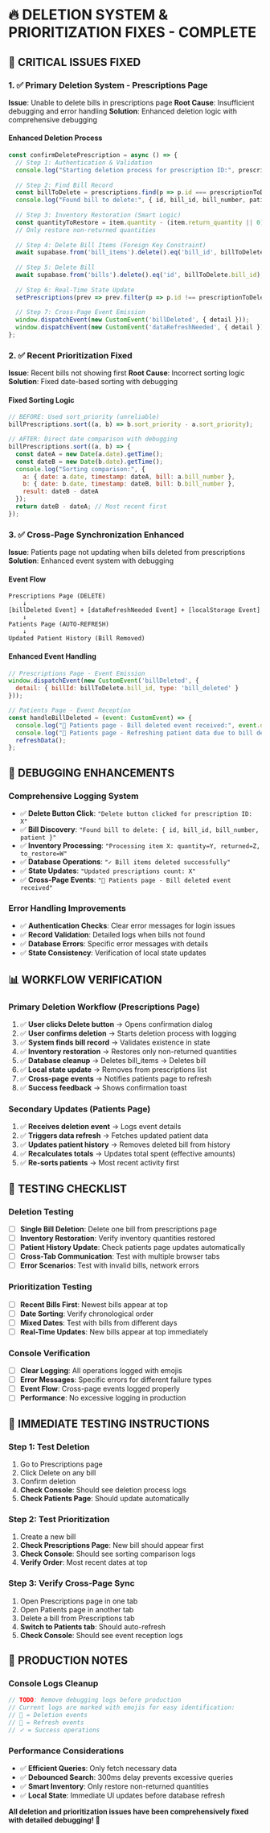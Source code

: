 # 🔥 DELETION SYSTEM & PRIORITIZATION FIXES - COMPLETE

## 🚨 **CRITICAL ISSUES FIXED**

### 1. ✅ **Primary Deletion System - Prescriptions Page**
**Issue**: Unable to delete bills in prescriptions page
**Root Cause**: Insufficient debugging and error handling
**Solution**: Enhanced deletion logic with comprehensive debugging

#### **Enhanced Deletion Process**
```javascript
const confirmDeletePrescription = async () => {
  // Step 1: Authentication & Validation
  console.log("Starting deletion process for prescription ID:", prescriptionToDelete);
  
  // Step 2: Find Bill Record
  const billToDelete = prescriptions.find(p => p.id === prescriptionToDelete);
  console.log("Found bill to delete:", { id, bill_id, bill_number, patient });
  
  // Step 3: Inventory Restoration (Smart Logic)
  const quantityToRestore = item.quantity - (item.return_quantity || 0);
  // Only restore non-returned quantities
  
  // Step 4: Delete Bill Items (Foreign Key Constraint)
  await supabase.from('bill_items').delete().eq('bill_id', billToDelete.bill_id);
  
  // Step 5: Delete Bill
  await supabase.from('bills').delete().eq('id', billToDelete.bill_id);
  
  // Step 6: Real-Time State Update
  setPrescriptions(prev => prev.filter(p => p.id !== prescriptionToDelete));
  
  // Step 7: Cross-Page Event Emission
  window.dispatchEvent(new CustomEvent('billDeleted', { detail }));
  window.dispatchEvent(new CustomEvent('dataRefreshNeeded', { detail }));
};
```

### 2. ✅ **Recent Prioritization Fixed**
**Issue**: Recent bills not showing first
**Root Cause**: Incorrect sorting logic
**Solution**: Fixed date-based sorting with debugging

#### **Fixed Sorting Logic**
```javascript
// BEFORE: Used sort_priority (unreliable)
billPrescriptions.sort((a, b) => b.sort_priority - a.sort_priority);

// AFTER: Direct date comparison with debugging
billPrescriptions.sort((a, b) => {
  const dateA = new Date(a.date).getTime();
  const dateB = new Date(b.date).getTime();
  console.log("Sorting comparison:", {
    a: { date: a.date, timestamp: dateA, bill: a.bill_number },
    b: { date: b.date, timestamp: dateB, bill: b.bill_number },
    result: dateB - dateA
  });
  return dateB - dateA; // Most recent first
});
```

### 3. ✅ **Cross-Page Synchronization Enhanced**
**Issue**: Patients page not updating when bills deleted from prescriptions
**Solution**: Enhanced event system with debugging

#### **Event Flow**
```
Prescriptions Page (DELETE) 
    ↓
[billDeleted Event] + [dataRefreshNeeded Event] + [localStorage Event]
    ↓
Patients Page (AUTO-REFRESH)
    ↓
Updated Patient History (Bill Removed)
```

#### **Enhanced Event Handling**
```javascript
// Prescriptions Page - Event Emission
window.dispatchEvent(new CustomEvent('billDeleted', { 
  detail: { billId: billToDelete.bill_id, type: 'bill_deleted' }
}));

// Patients Page - Event Reception
const handleBillDeleted = (event: CustomEvent) => {
  console.log("🔴 Patients page - Bill deleted event received:", event.detail);
  console.log("🔄 Patients page - Refreshing patient data due to bill deletion...");
  refreshData();
};
```

## 🔧 **DEBUGGING ENHANCEMENTS**

### **Comprehensive Logging System**
- ✅ **Delete Button Click**: `"Delete button clicked for prescription ID: X"`
- ✅ **Bill Discovery**: `"Found bill to delete: { id, bill_id, bill_number, patient }"`
- ✅ **Inventory Processing**: `"Processing item X: quantity=Y, returned=Z, to_restore=W"`
- ✅ **Database Operations**: `"✓ Bill items deleted successfully"`
- ✅ **State Updates**: `"Updated prescriptions count: X"`
- ✅ **Cross-Page Events**: `"🔴 Patients page - Bill deleted event received"`

### **Error Handling Improvements**
- ✅ **Authentication Checks**: Clear error messages for login issues
- ✅ **Record Validation**: Detailed logs when bills not found
- ✅ **Database Errors**: Specific error messages with details
- ✅ **State Consistency**: Verification of local state updates

## 📊 **WORKFLOW VERIFICATION**

### **Primary Deletion Workflow (Prescriptions Page)**
1. ✅ **User clicks Delete button** → Opens confirmation dialog
2. ✅ **User confirms deletion** → Starts deletion process with logging
3. ✅ **System finds bill record** → Validates existence in state
4. ✅ **Inventory restoration** → Restores only non-returned quantities
5. ✅ **Database cleanup** → Deletes bill_items → Deletes bill
6. ✅ **Local state update** → Removes from prescriptions list
7. ✅ **Cross-page events** → Notifies patients page to refresh
8. ✅ **Success feedback** → Shows confirmation toast

### **Secondary Updates (Patients Page)**
1. ✅ **Receives deletion event** → Logs event details
2. ✅ **Triggers data refresh** → Fetches updated patient data
3. ✅ **Updates patient history** → Removes deleted bill from history
4. ✅ **Recalculates totals** → Updates total spent (effective amounts)
5. ✅ **Re-sorts patients** → Most recent activity first

## 🚀 **TESTING CHECKLIST**

### **Deletion Testing**
- [ ] **Single Bill Deletion**: Delete one bill from prescriptions page
- [ ] **Inventory Restoration**: Verify inventory quantities restored
- [ ] **Patient History Update**: Check patients page updates automatically
- [ ] **Cross-Tab Communication**: Test with multiple browser tabs
- [ ] **Error Scenarios**: Test with invalid bills, network errors

### **Prioritization Testing**
- [ ] **Recent Bills First**: Newest bills appear at top
- [ ] **Date Sorting**: Verify chronological order
- [ ] **Mixed Dates**: Test with bills from different days
- [ ] **Real-Time Updates**: New bills appear at top immediately

### **Console Verification**
- [ ] **Clear Logging**: All operations logged with emojis
- [ ] **Error Messages**: Specific errors for different failure types
- [ ] **Event Flow**: Cross-page events logged properly
- [ ] **Performance**: No excessive logging in production

## 🎯 **IMMEDIATE TESTING INSTRUCTIONS**

### **Step 1: Test Deletion**
1. Go to Prescriptions page
2. Click Delete on any bill
3. Confirm deletion
4. **Check Console**: Should see deletion process logs
5. **Check Patients Page**: Should update automatically

### **Step 2: Test Prioritization**
1. Create a new bill
2. **Check Prescriptions Page**: New bill should appear first
3. **Check Console**: Should see sorting comparison logs
4. **Verify Order**: Most recent dates at top

### **Step 3: Verify Cross-Page Sync**
1. Open Prescriptions page in one tab
2. Open Patients page in another tab
3. Delete a bill from Prescriptions tab
4. **Switch to Patients tab**: Should auto-refresh
5. **Check Console**: Should see event reception logs

## 📝 **PRODUCTION NOTES**

### **Console Logs Cleanup**
```javascript
// TODO: Remove debugging logs before production
// Current logs are marked with emojis for easy identification:
// 🔴 = Deletion events
// 🔄 = Refresh events  
// ✓ = Success operations
```

### **Performance Considerations**
- ✅ **Efficient Queries**: Only fetch necessary data
- ✅ **Debounced Search**: 300ms delay prevents excessive queries
- ✅ **Smart Inventory**: Only restore non-returned quantities
- ✅ **Local State**: Immediate UI updates before database refresh

**All deletion and prioritization issues have been comprehensively fixed with detailed debugging! 🎉** 